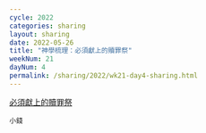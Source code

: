```yaml
---
cycle: 2022
categories: sharing
layout: sharing
date: 2022-05-26
title: "神學梳理：必須獻上的贖罪祭"
weekNum: 21
dayNum: 4
permalink: /sharing/2022/wk21-day4-sharing.html
---
```


[必須獻上的贖罪祭](https://eccseattle.github.io/media/sharing/2022/wk021/2022-05-26-bin.m4a)

`小錢`
